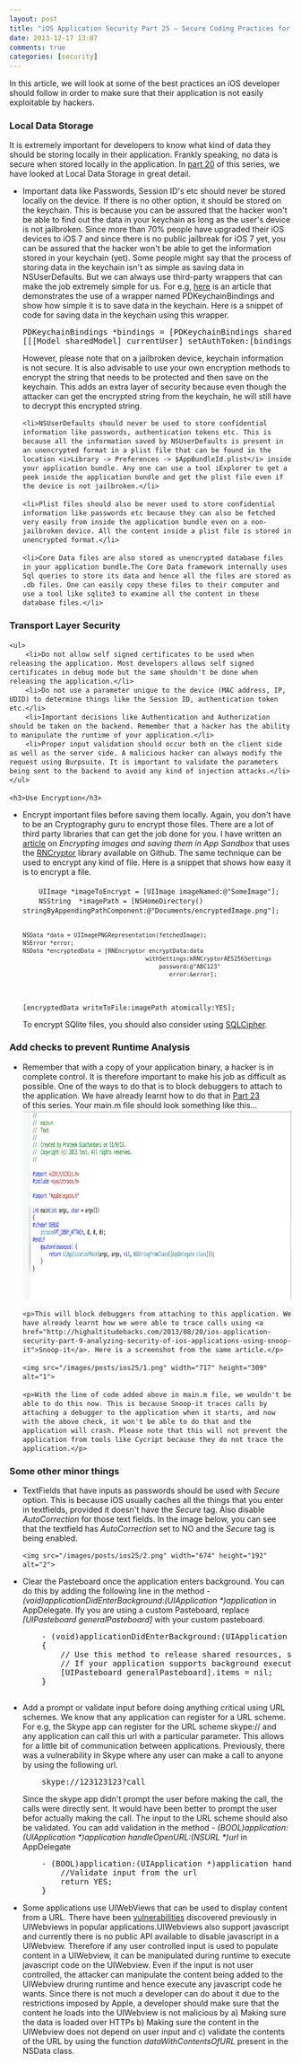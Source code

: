 ```yaml
---
layout: post
title: "iOS Application Security Part 25 – Secure Coding Practices for iOS Development"
date: 2013-12-17 13:07
comments: true
categories: [security]
---
```



<p>In this article, we will look at some of the best practices an iOS developer should follow in order to make sure that their application is not easily exploitable by hackers.</p>

<h3>Local Data Storage</h3>

<p>It is extremely important for developers to know what kind of data they should be storing locally in their application. Frankly speaking, no data is secure when stored locally in the application. In <a href="http://highaltitudehacks.com/2013/10/26/ios-application-security-part-20-local-data-storage-nsuserdefaults">part 20</a> of this series, we have looked at Local Data Storage in great detail.</p>

<!-- more -->


<ul>
	<li>Important data like Passwords, Session ID's etc should never be stored locally on the device. If there is no other option, it should be stored on the keychain. This is because you can be assured that the hacker won't be able to find out the data in your keychain as long as the user's device is not jailbroken. Since more than 70% people have upgraded their iOS devices to iOS 7 and since there is no public jailbreak for iOS 7 yet, you can be assured that the hacker won't be able to get the information stored in your keychain (yet). Some people might say that the process of storing data in the keychain isn't as simple as saving data in NSUserDefaults. But we can always use third-party wrappers that can make the job extremely simple for us. For e.g, <a href="http://highaltitudehacks.com/2013/09/17/ios-dev-storing-info-in-keychain-with-nsuserdefaults-like-syntax/">here</a> is an article that demonstrates the use of a wrapper named PDKeychainBindings and show how simple it is to save data in the keychain. Here is a snippet of code for saving data in the keychain using this wrapper.</li>
	
<pre>
PDKeychainBindings *bindings = [PDKeychainBindings sharedKeychainBindings];
[[[Model sharedModel] currentUser] setAuthToken:[bindings objectForKey:@"authToken"]];
</pre>

<p>However, please note that on a jailbroken device, keychain information is not secure. It is also advisable to use your own encryption methods to encrypt the string that needs to be protected and then save on the keychain. This adds an extra layer of security because even though the attacker can get the encrypted string from the keychain, he will still have to decrypt this encrypted string.</p>


	<li>NSUserDefaults should never be used to store confidential information like passwords, authentication tokens etc. This is because all the information saved by NSUserDefaults is present in an unencrypted format in a plist file that can be found in the location <i>Library -> Preferences -> $AppBundleId.plist</i> inside your application bundle. Any one can use a tool iExplorer to get a peek inside the application bundle and get the plist file even if the device is not jailbroken.</li> 
	
	<li>Plist files should also be never used to store confidential information like passwords etc because they can also be fetched very easily from inside the application bundle even on a non-jailbroken device. All the content inside a plist file is stored in unencrypted format.</li> 
	
	<li>Core Data files are also stored as unencrypted database files in your application bundle.The Core Data framework internally uses Sql queries to store its data and hence all the files are stored as .db files. One can easily copy these files to their computer and use a tool like sqlite3 to examine all the content in these database files.</li> 
	
	
</ul>

<h3>Transport Layer Security</h3>
	
	<ul>
		<li>Do not allow self signed certificates to be used when releasing the application. Most developers allows self signed certificates in debug mode but the same shouldn't be done when releasing the application.</li>
		<li>Do not use a parameter unique to the device (MAC address, IP, UDID) to determine things like the Session ID, authentication token etc.</li>
		<li>Important decisions like Authentication and Authorization should be taken on the backend. Remember that a hacker has the ability to manipulate the runtime of your application.</li>
		<li>Proper input validation should occur both on the client side as well as the server side. A malicious hacker can always modify the request using Burpsuite. It is important to validate the parameters being sent to the backend to avoid any kind of injection attacks.</li>
	</ul>

	<h3>Use Encryption</h3>
<ul>
	<li>Encrypt important files before saving them locally. Again, you don't have to be an Cryptography guru to encrypt those files. There are a lot of third party libraries that can get the job done for you. I have written an <a href="http://highaltitudehacks.com/2013/09/26/ios-dev-encrypted-images-and-saving-them-in-app-sandbox">article</a> on <i>Encrypting images and saving them in App Sandbox </i> that uses the <a href="https://github.com/rnapier/RNCryptor">RNCryptor</a> library available on Github. The same technique can be used to encrypt any kind of file. Here is a snippet that shows how easy it is to encrypt a file.</li>
	
<code>
	UIImage *imageToEncrypt = [UIImage imageNamed:@"SomeImage"];
    NSString  *imagePath = [NSHomeDirectory() stringByAppendingPathComponent:@"Documents/encryptedImage.png"];

    NSData *data = UIImagePNGRepresentation(fetchedImage);
    NSError *error;
    NSData *encryptedData = [RNEncryptor encryptData:data
                                        withSettings:kRNCryptorAES256Settings
                                            password:@"ABC123"
                                               error:&error];
   [encryptedData writeToFile:imagePath atomically:YES];
</code>
		
<p>To encrypt SQlite files, you should also consider using <a href="http://sqlcipher.net/">SQLCipher</a>.</p>
		
</ul>


<h3>Add checks to prevent Runtime Analysis</h3>

<ul>
	<li>Remember that with a copy of your application binary, a hacker is in complete control. It is therefore important to make his job as difficult as possible. One of the ways to do that is to block debuggers to attach to the application. We have already learnt how to do that in <a href="http://resources.infosecinstitute.com/ios-application-security-part-23-defending-runtime-analysis-manipulation/">Part 23</a></li> of this series. Your main.m file should look something like this...</a>
	
<img src="/images/posts/ios25/3.png" width="844" height="338" alt="3">
	
	<p>This will block debuggers from attaching to this application. We have already learnt how we were able to trace calls using <a href="http://highaltitudehacks.com/2013/08/20/ios-application-security-part-9-analyzing-security-of-ios-applications-using-snoop-it">Snoop-it</a>. Here is a screenshot from the same article.</p>
	
	<img src="/images/posts/ios25/1.png" width="717" height="309" alt="1">
	
	<p>With the line of code added above in main.m file, we wouldn't be able to do this now. This is because Snoop-it traces calls by attaching a debugger to the application when it starts, and now with the above check, it won't be able to do that and the application will crash. Please note that this will not prevent the application from tools like Cycript because they do not trace the application.</p>
	
</ul>

<h3>Some other minor things</h3>

<ul>
	<li>TextFields that have inputs as passwords should be used with <i>Secure</i> option. This is because iOS usually caches all the things that you enter in textfields, provided it doesn't have the <i>Secure</i> tag. Also disable <i>AutoCorrection</i> for those text fields. In the image below, you can see that the  textfield has <i>AutoCorrection</i> set to NO and the <i>Secure</i> tag is being enabled.</li>
	
	<img src="/images/posts/ios25/2.png" width="674" height="192" alt="2">
	
<li>Clear the Pasteboard once the application enters background. You can do this by adding the following line in the method <i>- (void)applicationDidEnterBackground:(UIApplication *)application</i> in AppDelegate. Ify you are using a custom Pasteboard, replace <i>[UIPasteboard generalPasteboard]</i> with your custom pasteboard.</li>

<pre>
	- (void)applicationDidEnterBackground:(UIApplication *)application
	{
	    // Use this method to release shared resources, save user data, invalidate timers, and store enough application state information to restore your application to its current state in case it is terminated later. 
	    // If your application supports background execution, this method is called instead of applicationWillTerminate: when the user quits.
	    [UIPasteboard generalPasteboard].items = nil;
	}
	
</pre>	  
<li>Add a prompt or validate input before doing anything critical using URL schemes. We know that any application can register for a URL scheme. For e.g, the Skype app can register for the URL scheme skype:// and any application can call this url with a particular parameter. This allows for a little bit of communication between applications. Previously, there was a vulnerability in Skype where any user can make a call to anyone by using the following url.

<pre>
	skype://123123123?call
</pre>

Since the skype app didn't prompt the user before making the call, the calls were directly sent. It would have been better to prompt the user befor actually making the call. The input to the URL scheme should also be validated. You can add validation in the method <i>- (BOOL)application:(UIApplication *)application handleOpenURL:(NSURL *)url</i> in AppDelegate</li>

<pre>
	- (BOOL)application:(UIApplication *)application handleOpenURL:(NSURL *)url {
	    //Validate input from the url
	    return YES;
	}
</pre>

<li>Some applications use UIWebViews that can be used to display content from a URL. There have been <a href="https://www.google.co.in/url?sa=t&rct=j&q=&esrc=s&source=web&cd=2&cad=rja&ved=0CEcQFjAB&url=https%3A%2F%2Fsuperevr.com%2Fblog%2F2011%2Fxss-in-skype-for-ios%2F&ei=nfCOUpLNHsq8rAfUwoGQCg&usg=AFQjCNGLyriyo0tNWE9nfO4vdxWHb7KoFw&sig2=gNsCv0PGojvQGfW6YojWVQ&bvm=bv.57084495,d.bmk">vulnerabilities</a> discovered previously in UIWebviews in popular applications.UIWebviews also support javascript and currently there is no public API available to disable javascript in a UIWebview. Therefore if any user controlled input is used to populate content in a UIWebview, it can be manipulated during runtime to execute javascript code on the UIWebview. Even if the input is not user controlled, the attacker can manipulate the content being added to the UIWebview druring runtime and hence execute any javascript code he wants. Since there is not much a developer can do about it due to the restrictions imposed by Apple, a developer should make sure that the content he loads into the UIWebview is not malicious by a) Making sure the data is loaded over HTTPs b) Making sure the content in the UIWebview does not depend on user input and c) validate the contents of the URL by using the function <i>dataWithContentsOfURL</i> present in the NSData class.</li>



</ul>
